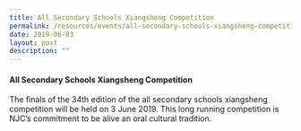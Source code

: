 ```yaml
---
title: All Secondary Schools Xiangsheng Competition
permalink: /resources/events/all-secondary-schools-xiangsheng-competition/
date: 2019-06-03
layout: post
description: ""
---
```

#### All Secondary Schools Xiangsheng Competition

The finals of the 34th edition of the all secondary schools xiangsheng competition will be held on 3 June 2019. This long running competition is NJC’s commitment to be alive an oral cultural tradition.